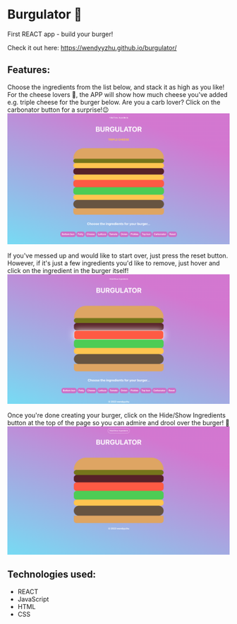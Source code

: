 # Burgulator 🍔

First REACT app - build your burger!

Check it out here: https://wendyyzhu.github.io/burgulator/


## Features: 
Choose the ingredients from the list below, and stack it as high as you like! For the cheese lovers 🧀, the APP will show how much cheese you've added e.g. triple cheese for the burger below. Are you a carb lover? Click on the carbonator button for a surprise!😉
![Screenshot of APP](public/Burgulator.png)

If you've messed up and would like to start over, just press the reset button. However, if it's just a few ingredients you'd like to remove, just hover and click on the ingredient in the burger itself! 
![Screenshot of APP - remove ingredients](public/Remove%20ingredients.png)

Once you're done creating your burger, click on the Hide/Show Ingredients button at the top of the page so you can admire and drool over the burger! 🤤
![Screenshot of APP - hide ingredients](public/Hide%20ingredients.png)

## Technologies used:
- REACT 
- JavaScript
- HTML
- CSS
